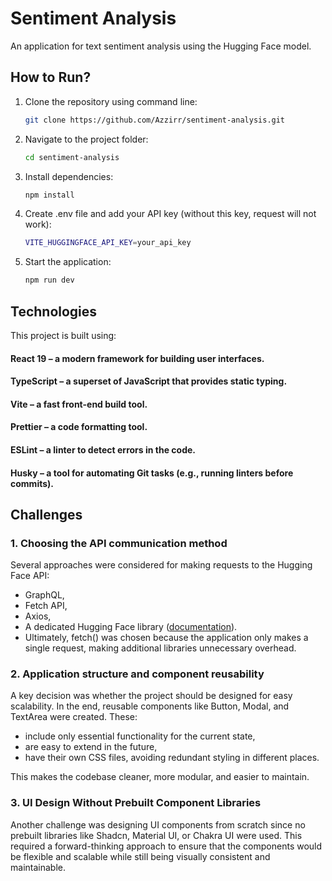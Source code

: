 # Sentiment Analysis

An application for text sentiment analysis using the Hugging Face model.

## How to Run?

1. Clone the repository using command line:
   ```sh
   git clone https://github.com/Azzirr/sentiment-analysis.git
   ```
2. Navigate to the project folder:
   ```sh
   cd sentiment-analysis
   ```
3. Install dependencies:
   ```sh
   npm install
   ```
4. Create .env file and add your API key (without this key, request will not work):
   ```sh
   VITE_HUGGINGFACE_API_KEY=your_api_key
   ```
5. Start the application:
   ```sh
   npm run dev
   ```

## Technologies

This project is built using:

#### React 19 – a modern framework for building user interfaces.

#### TypeScript – a superset of JavaScript that provides static typing.

#### Vite – a fast front-end build tool.

#### Prettier – a code formatting tool.

#### ESLint – a linter to detect errors in the code.

#### Husky – a tool for automating Git tasks (e.g., running linters before commits).

## Challenges

### 1. Choosing the API communication method

Several approaches were considered for making requests to the Hugging Face API:

- GraphQL,
- Fetch API,
- Axios,
- A dedicated Hugging Face library ([documentation](https://huggingface.co/docs/inference-endpoints/guides/test_endpoint)).
- Ultimately, fetch() was chosen because the application only makes a single request, making additional libraries unnecessary overhead.

### 2. Application structure and component reusability

A key decision was whether the project should be designed for easy scalability. In the end, reusable components like Button, Modal, and TextArea were created. These:

- include only essential functionality for the current state,
- are easy to extend in the future,
- have their own CSS files, avoiding redundant styling in different places.

This makes the codebase cleaner, more modular, and easier to maintain.

### 3. UI Design Without Prebuilt Component Libraries

Another challenge was designing UI components from scratch since no prebuilt libraries like Shadcn, Material UI, or Chakra UI were used. This required a forward-thinking approach to ensure that the components would be flexible and scalable while still being visually consistent and maintainable.
